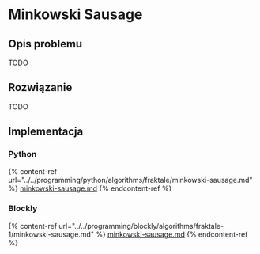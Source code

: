 # Minkowski Sausage

## Opis problemu

TODO

## Rozwiązanie

TODO

## Implementacja

### Python

{% content-ref url="../../programming/python/algorithms/fraktale/minkowski-sausage.md" %}
[minkowski-sausage.md](../../programming/python/algorithms/fraktale/minkowski-sausage.md)
{% endcontent-ref %}

### Blockly

{% content-ref url="../../programming/blockly/algorithms/fraktale-1/minkowski-sausage.md" %}
[minkowski-sausage.md](../../programming/blockly/algorithms/fraktale-1/minkowski-sausage.md)
{% endcontent-ref %}

